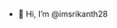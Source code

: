 - 👋 Hi, I’m @imsrikanth28
<!---
imsrikanth28/imsrikanth28 is a ✨ special ✨ repository because its `README.md` (this file) appears on your GitHub profile.
You can click the Preview link to take a look at your changes.
--->
